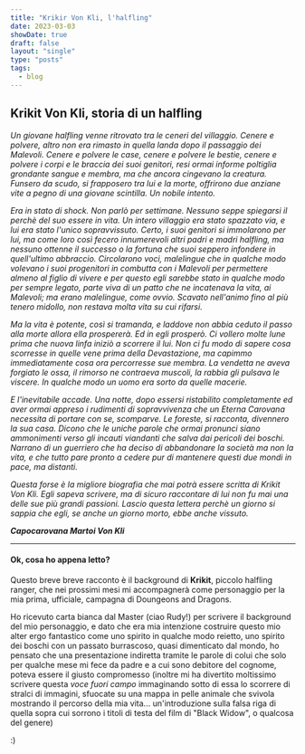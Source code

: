 ```yaml
---
title: "Krikir Von Kli, l'halfling"
date: 2023-03-03
showDate: true
draft: false
layout: "single"
type: "posts"
tags:
  - blog
---
```


## Krikit Von Kli, storia di un halfling 

_Un giovane halfling venne ritrovato tra le ceneri del villaggio. Cenere e polvere, altro non era rimasto in quella landa dopo il passaggio dei Malevoli. Cenere e polvere le case, cenere e polvere le bestie, cenere e polvere i corpi e le braccia dei suoi genitori, resi ormai informe poltiglia grondante sangue e membra, ma che ancora cingevano la creatura. Funsero da scudo, si frapposero tra lui e la morte, offrirono due anziane vite a pegno di una giovane scintilla. Un nobile intento._

_Era in stato di shock. Non parlò per settimane. Nessuno seppe spiegarsi il perchè del suo essere in vita. Un intero villaggio era stato spazzato via, e lui era stato l'unico sopravvissuto. Certo, i suoi genitori si immolarono per lui, ma come loro così fecero innumerevoli altri padri e madri halfling, ma nessuno ottenne il successo o la fortuna che suoi seppero infondere in quell'ultimo abbraccio. Circolarono voci, malelingue che in qualche modo volevano i suoi progenitori in combutta con i Malevoli per permettere almeno al figlio di vivere e per questo egli sarebbe stato in qualche modo per sempre legato, parte viva di un patto che ne incatenava la vita, ai Malevoli; ma erano malelingue, come ovvio. Scavato nell'animo fino al più tenero midollo, non restava molta vita su cui rifarsi._

_Ma la vita è potente, così si tramanda, e laddove non abbia ceduto il passo alla morte allora ella prospererà. Ed in egli prosperò. Ci vollero molte lune prima che nuova linfa iniziò a scorrere il lui. Non ci fu modo di sapere cosa scorresse in quelle vene prima della Devastazione, ma capimmo immediatamente cosa ora percorresse sue membra. La vendetta ne aveva forgiato le ossa, il rimorso ne contraeva muscoli, la rabbia gli pulsava le viscere. In qualche modo un uomo era sorto da quelle macerie._

_E l'inevitabile accade. Una notte, dopo essersi ristabilito completamente ed aver ormai appreso i rudimenti di sopravvivenza che un Eterna Carovana necessita di portare con se, scomparve. Le foreste, si racconta, divennero la sua casa. Dicono che le uniche parole che ormai pronunci siano ammonimenti verso gli incauti viandanti che salva dai pericoli dei boschi. Narrano di un guerriero che ha deciso di abbandonare la società ma non la vita, e che tutto pare pronto a cedere pur di mantenere questi due mondi in pace, ma distanti._

_Questa forse è la migliore biografia che mai potrà essere scritta di Krikit Von Kli. Egli sapeva scrivere, ma di sicuro raccontare di lui non fu mai una delle sue più grandi passioni. Lascio questa lettera perchè un giorno si sappia che egli, se anche un giorno morto, ebbe anche vissuto._

_**Capocarovana Martoi Von Kli**_

---

#### Ok, cosa ho appena letto?

Questo breve breve racconto è il background di **Krikit**, piccolo halfling ranger, che nei prossimi mesi mi accompagnerà come personaggio per la mia prima, ufficiale, campagna di Doungeons and Dragons.

Ho ricevuto carta bianca dal Master (ciao Rudy!) per scrivere il background del mio personaggio, e dato che era mia intenzione costruire questo mio alter ergo fantastico come uno spirito in qualche modo reietto, uno spirito dei boschi con un passato burrascoso, quasi dimenticato dal mondo, ho pensato che una presentazione indiretta tramite le parole di colui che solo per qualche mese mi fece da padre e a cui sono debitore del cognome, poteva essere il giusto compromesso (inoltre mi ha divertito moltissimo scrivere questa _voce fuori campo_ immaginando sotto di essa lo scorrere di stralci di immagini, sfuocate su una mappa in pelle animale che svivola mostrando il percorso della mia vita... un'introduzione sulla falsa riga di quella sopra cui sorrono i titoli di testa del film di "Black Widow", o qualcosa del genere)

:)
